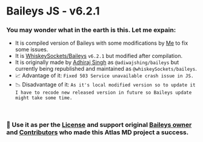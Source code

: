 # Baileys JS - v6.2.1
### You may wonder what in the earth is this. Let me expain: 
- It is compiled version of Baileys with some modifications by [Me](https://github.com/Hridoy0016) to fix some issues.
- It is [WhiskeySockets/Baileys](https://github.com/WhiskeySockets/Baileys) `v6.2.1` but modified after compilation.
- It is originally made by [Adhiraj Singh](https://github.com/adiwajshing) as `@adiwajshing/baileys` but currently being republished and maintained as `@whiskeySockets/baileys`.
- 📈 Advantage of it: `Fixed 503 Service unavailable crash issue in JS.`
- 📉 Disadvantage of it: `As it's local modified version so to update it I have to recode new released version in future so Baileys update might take some time.`

<br>

### 💫 Use it as per the [License](https://github.com/Hridoy0016/Blaze/blob/main/LICENSE) and support original [Baileys owner](https://github.com/adiwajshing) and [Contributors](https://github.com/WhiskeySockets/Baileys/graphs/contributors) who made this Atlas MD project a success.
